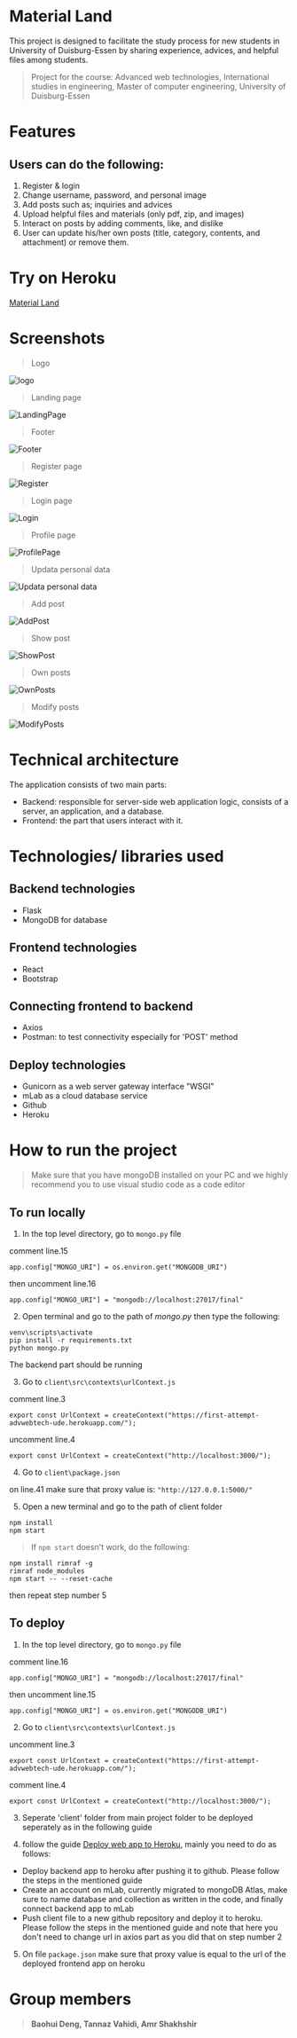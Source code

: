 # Material Land
This project is designed to facilitate the study process for new students in University of Duisburg-Essen by sharing experience, advices, and helpful files among students.
> Project for the course: Advanced web technologies, International studies in engineering, Master of computer engineering, University of Duisburg-Essen

# Features
## Users can do the following:
1. Register & login
2. Change username, password, and personal image
3. Add posts such as; inquiries and advices
4. Upload helpful files and materials (only pdf, zip, and images)
5. Interact on posts by adding comments, like, and dislike
6. User can update his/her own posts (title, category, contents, and attachment) or remove them. 

# Try on Heroku
[Material Land](https://flaskpro-advwebtech.herokuapp.com/)

# Screenshots
>Logo

![logo](https://github.com/AmrShakhshirUDE/testdeployUDE/blob/master/ProjectImages/1.Logo.png)

>Landing page

![LandingPage](https://github.com/AmrShakhshirUDE/testdeployUDE/blob/master/ProjectImages/2.LandingPage.png)

>Footer

![Footer](https://github.com/AmrShakhshirUDE/testdeployUDE/blob/master/ProjectImages/3.Footer.png)

>Register page

![Register](https://github.com/AmrShakhshirUDE/testdeployUDE/blob/master/ProjectImages/4.Register.png)

>Login page

![Login](https://github.com/AmrShakhshirUDE/testdeployUDE/blob/master/ProjectImages/5.LoginPage.png)

>Profile page

![ProfilePage](https://github.com/AmrShakhshirUDE/testdeployUDE/blob/master/ProjectImages/6.UserPage.png)

>Updata personal data

![Updata personal data](https://github.com/AmrShakhshirUDE/testdeployUDE/blob/master/ProjectImages/7.Change-update%20userData.png)

>Add post

![AddPost](https://github.com/AmrShakhshirUDE/testdeployUDE/blob/master/ProjectImages/8.AddPost.png)

>Show post

![ShowPost](https://github.com/AmrShakhshirUDE/testdeployUDE/blob/master/ProjectImages/9.ShowPosts.png)

>Own posts

![OwnPosts](https://github.com/AmrShakhshirUDE/testdeployUDE/blob/master/ProjectImages/10.Review%20own%20posts.png)

> Modify posts

![ModifyPosts](https://github.com/AmrShakhshirUDE/testdeployUDE/blob/master/ProjectImages/11.Update-%20remove%20own%20posts.png)


# Technical architecture
The application consists of two main parts:
* Backend: responsible for server-side web application logic, consists of a server, an application, and a database.
* Frontend: the part that users interact with it.

# Technologies/ libraries used
## Backend technologies
* Flask
* MongoDB for database
## Frontend technologies
* React
* Bootstrap
## Connecting frontend to backend
* Axios
* Postman: to test connectivity especially for 'POST' method
## Deploy technologies
* Gunicorn as a web server gateway interface "WSGI"
* mLab as a cloud database service
* Github
* Heroku

# How to run the project
> Make sure that you have mongoDB installed on your PC and we highly recommend you to use visual studio code as a code editor

## To run locally
1. In the top level directory, go to `mongo.py` file

comment line.15

`app.config["MONGO_URI"] = os.environ.get("MONGODB_URI")`

then uncomment line.16

`app.config["MONGO_URI"] = "mongodb://localhost:27017/final"`

2. Open terminal and go to the path of *mongo.py* then type the following:
```
venv\scripts\activate
pip install -r requirements.txt
python mongo.py
```
The backend part should be running

3. Go to `client\src\contexts\urlContext.js`

comment line.3

`export const UrlContext = createContext("https://first-attempt-advwebtech-ude.herokuapp.com/");`

uncomment line.4

`export const UrlContext = createContext("http://localhost:3000/");`

4. Go to `client\package.json`

on line.41 make sure that proxy value is: `"http://127.0.0.1:5000/"`

5. Open a new terminal and go to the path of client folder

```
npm install
npm start
```

> If `npm start` doesn't work, do the following:
```
npm install rimraf -g
rimraf node_modules
npm start -- --reset-cache
```
then repeat step number 5

## To deploy
1. In the top level directory, go to `mongo.py` file

comment line.16

`app.config["MONGO_URI"] = "mongodb://localhost:27017/final"`

then uncomment line.15

`app.config["MONGO_URI"] = os.environ.get("MONGODB_URI")`

2. Go to `client\src\contexts\urlContext.js`

uncomment line.3

`export const UrlContext = createContext("https://first-attempt-advwebtech-ude.herokuapp.com/");`

comment line.4

`export const UrlContext = createContext("http://localhost:3000/");`


3. Seperate 'client' folder from main project folder to be deployed seperately as in the following guide


4. follow the guide [Deploy web app to Heroku](https://www.youtube.com/playlist?list=PLpSK06odCvYdSyGkWmc-AdqRc3zmiHPCc), mainly you need to do as follows:
* Deploy backend app to heroku after pushing it to github. Please follow the steps in the mentioned guide
* Create an account on mLab, currently migrated to mongoDB Atlas, make sure to name database and collection as written in the code, and finally connect backend app to mLab
* Push client file to a new github repository and deploy it to heroku. Please follow the steps in the mentioned guide and note that here you don't need to change url in axios part as you did that on step number 2 

5. On file `package.json` make sure that proxy value is equal to the url of the deployed frontend app on heroku

# Group members
> **Baohui Deng, Tannaz Vahidi, Amr Shakhshir**
